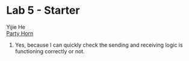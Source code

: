 # Lab 5 - Starter
Yijie He \
[Party Horn](https://henohyj.github.io/CSE110-SP24-Lab5/expose.html)

1. Yes, because I can quickly check the sending and receiving logic is functioning correctly or not.
